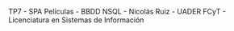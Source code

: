 TP7 - SPA Películas - BBDD NSQL - Nicolás Ruiz - UADER FCyT - Licenciatura en Sistemas de Información